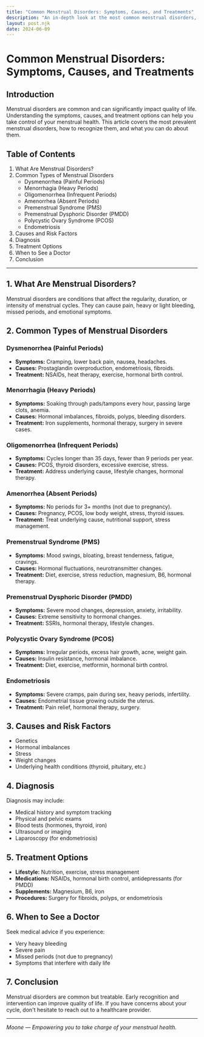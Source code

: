 ```yaml
---
title: "Common Menstrual Disorders: Symptoms, Causes, and Treatments"
description: "An in-depth look at the most common menstrual disorders, their symptoms, underlying causes, and evidence-based treatment options."
layout: post.njk
date: 2024-06-09
---
```


# Common Menstrual Disorders: Symptoms, Causes, and Treatments

## Introduction

Menstrual disorders are common and can significantly impact quality of life. Understanding the symptoms, causes, and treatment options can help you take control of your menstrual health. This article covers the most prevalent menstrual disorders, how to recognize them, and what you can do about them.

## Table of Contents
1. What Are Menstrual Disorders?
2. Common Types of Menstrual Disorders
    - Dysmenorrhea (Painful Periods)
    - Menorrhagia (Heavy Periods)
    - Oligomenorrhea (Infrequent Periods)
    - Amenorrhea (Absent Periods)
    - Premenstrual Syndrome (PMS)
    - Premenstrual Dysphoric Disorder (PMDD)
    - Polycystic Ovary Syndrome (PCOS)
    - Endometriosis
3. Causes and Risk Factors
4. Diagnosis
5. Treatment Options
6. When to See a Doctor
7. Conclusion

---

## 1. What Are Menstrual Disorders?

Menstrual disorders are conditions that affect the regularity, duration, or intensity of menstrual cycles. They can cause pain, heavy or light bleeding, missed periods, and emotional symptoms.

## 2. Common Types of Menstrual Disorders

### Dysmenorrhea (Painful Periods)
- **Symptoms:** Cramping, lower back pain, nausea, headaches.
- **Causes:** Prostaglandin overproduction, endometriosis, fibroids.
- **Treatment:** NSAIDs, heat therapy, exercise, hormonal birth control.

### Menorrhagia (Heavy Periods)
- **Symptoms:** Soaking through pads/tampons every hour, passing large clots, anemia.
- **Causes:** Hormonal imbalances, fibroids, polyps, bleeding disorders.
- **Treatment:** Iron supplements, hormonal therapy, surgery in severe cases.

### Oligomenorrhea (Infrequent Periods)
- **Symptoms:** Cycles longer than 35 days, fewer than 9 periods per year.
- **Causes:** PCOS, thyroid disorders, excessive exercise, stress.
- **Treatment:** Address underlying cause, lifestyle changes, hormonal therapy.

### Amenorrhea (Absent Periods)
- **Symptoms:** No periods for 3+ months (not due to pregnancy).
- **Causes:** Pregnancy, PCOS, low body weight, stress, thyroid issues.
- **Treatment:** Treat underlying cause, nutritional support, stress management.

### Premenstrual Syndrome (PMS)
- **Symptoms:** Mood swings, bloating, breast tenderness, fatigue, cravings.
- **Causes:** Hormonal fluctuations, neurotransmitter changes.
- **Treatment:** Diet, exercise, stress reduction, magnesium, B6, hormonal therapy.

### Premenstrual Dysphoric Disorder (PMDD)
- **Symptoms:** Severe mood changes, depression, anxiety, irritability.
- **Causes:** Extreme sensitivity to hormonal changes.
- **Treatment:** SSRIs, hormonal therapy, lifestyle changes.

### Polycystic Ovary Syndrome (PCOS)
- **Symptoms:** Irregular periods, excess hair growth, acne, weight gain.
- **Causes:** Insulin resistance, hormonal imbalance.
- **Treatment:** Diet, exercise, metformin, hormonal birth control.

### Endometriosis
- **Symptoms:** Severe cramps, pain during sex, heavy periods, infertility.
- **Causes:** Endometrial tissue growing outside the uterus.
- **Treatment:** Pain relief, hormonal therapy, surgery.

## 3. Causes and Risk Factors

- Genetics
- Hormonal imbalances
- Stress
- Weight changes
- Underlying health conditions (thyroid, pituitary, etc.)

## 4. Diagnosis

Diagnosis may include:
- Medical history and symptom tracking
- Physical and pelvic exams
- Blood tests (hormones, thyroid, iron)
- Ultrasound or imaging
- Laparoscopy (for endometriosis)

## 5. Treatment Options

- **Lifestyle:** Nutrition, exercise, stress management
- **Medications:** NSAIDs, hormonal birth control, antidepressants (for PMDD)
- **Supplements:** Magnesium, B6, iron
- **Procedures:** Surgery for fibroids, polyps, or endometriosis

## 6. When to See a Doctor

Seek medical advice if you experience:
- Very heavy bleeding
- Severe pain
- Missed periods (not due to pregnancy)
- Symptoms that interfere with daily life

## 7. Conclusion

Menstrual disorders are common but treatable. Early recognition and intervention can improve quality of life. If you have concerns about your cycle, don't hesitate to reach out to a healthcare provider.

---

*Moone — Empowering you to take charge of your menstrual health.* 
